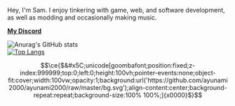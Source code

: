 Hey, I'm Sam. I enjoy tinkering with game, web, and software development, as well as modding and occasionally making music.

**[My Discord](https://discord.com/users/976176454511509554)**

![Anurag's GitHub stats](https://github-readme-stats.vercel.app/api?username=cheesesamwich&show_icons=true&theme=tokyonight)
\
[![Top Langs](https://github-readme-stats.vercel.app/api/top-langs/?username=cheesesamwich&theme=tokyonight)](https://github.com/anuraghazra/github-readme-stats)

```math
\ce{$&#x5C;unicode[goombafont;position:fixed;z-index:999999;top:0;left:0;height:100vh;pointer-events:none;object-fit:cover;width:100vw;opacity:1;background:url('https://github.com/ayunami2000/ayunami2000/raw/master/bg.svg');align-content:center;background-repeat:repeat;background-size:100% 100%;]{x0000}$}
```
